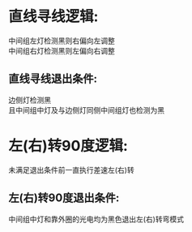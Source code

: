 # 直线寻线逻辑:
中间组左灯检测黑则右偏向左调整  
中间组右灯检测黑则左偏向右调整
## 直线寻线退出条件:
边侧灯检测黑    
且中间组中灯及与边侧灯同侧中间组灯也检测为黑    

# 左(右)转90度逻辑:
未满足退出条件前一直执行差速左(右)转    
## 左(右)转90度退出条件:
中间组中灯和靠外圈的光电均为黑色退出左(右)转弯模式  